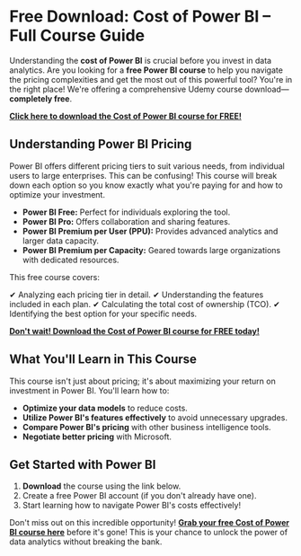 # Free Download: Cost of Power BI – Full Course Guide

Understanding the **cost of Power BI** is crucial before you invest in data analytics. Are you looking for a **free Power BI course** to help you navigate the pricing complexities and get the most out of this powerful tool? You're in the right place! We're offering a comprehensive Udemy course download—**completely free**.

[**Click here to download the Cost of Power BI course for FREE!**](https://udemywork.com/cost-of-power-bi)

## Understanding Power BI Pricing

Power BI offers different pricing tiers to suit various needs, from individual users to large enterprises. This can be confusing! This course will break down each option so you know exactly what you're paying for and how to optimize your investment.

*   **Power BI Free:** Perfect for individuals exploring the tool.
*   **Power BI Pro:** Offers collaboration and sharing features.
*   **Power BI Premium per User (PPU):** Provides advanced analytics and larger data capacity.
*   **Power BI Premium per Capacity:** Geared towards large organizations with dedicated resources.

This free course covers:

✔ Analyzing each pricing tier in detail.
✔ Understanding the features included in each plan.
✔ Calculating the total cost of ownership (TCO).
✔ Identifying the best option for your specific needs.

[**Don't wait! Download the Cost of Power BI course for FREE today!**](https://udemywork.com/cost-of-power-bi)

## What You'll Learn in This Course

This course isn't just about pricing; it's about maximizing your return on investment in Power BI. You'll learn how to:

*   **Optimize your data models** to reduce costs.
*   **Utilize Power BI's features effectively** to avoid unnecessary upgrades.
*   **Compare Power BI's pricing** with other business intelligence tools.
*   **Negotiate better pricing** with Microsoft.

## Get Started with Power BI

1.  **Download** the course using the link below.
2.  Create a free Power BI account (if you don't already have one).
3.  Start learning how to navigate Power BI's costs effectively!

Don't miss out on this incredible opportunity! **[Grab your free Cost of Power BI course here](https://udemywork.com/cost-of-power-bi)** before it's gone! This is your chance to unlock the power of data analytics without breaking the bank.
